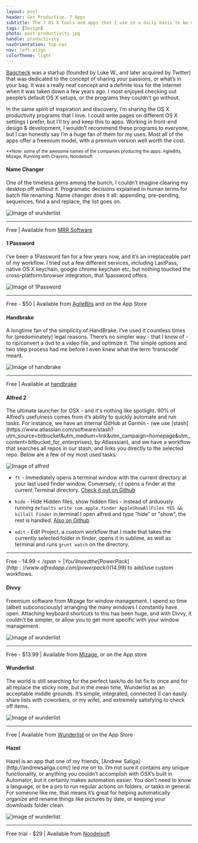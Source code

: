 ```yaml
---
layout: post
header: Get Productive. 7 Apps
subtitle: The 7 OS X tools and apps that I use on a daily basis to be more productive.
tags: [Design]
photo: post-productivity.jpg
handle: productivity
navOrientation: top-nav
nav: left-align
colorTheme: light
---
```

[Bagcheck](http://www.lukew.com/ff/entry.asp?1371) was a startup (founded by Luke W., and later acquired by Twitter) that was dedicated to the concept of sharing your passions, or what’s in your bag. It was a really neat concept and a definite loss for the internet when it was taken down a few years ago. I most enjoyed checking out people’s default OS X setups, or the programs they couldn’t go without.

In the same spirit of inspiration and discovery, I’m sharing the OS X productivity programs that I love. I could write pages on different OS X settings I prefer, but I’ll try and keep this to apps. Working in front-end design & development, I wouldn’t recommend these programs to everyone, but I can honestly say I’m a huge fan of them for my uses. Most all of the apps offer a freemium model, with a premium version well worth the cost.

<sub>**Note: some of the awesome names of the companies producing the apps: AgileBits, Mizage, Running with Crayons, Noodelsoft</sub>
<section class="app" markdown="1">
  <h4>Name Changer</h4>
  <p class="first-paragraph">One of the timeless gems among the bunch, I couldn’t imagine clearing my desktop off without it. Programatic decisions explained in human terms for batch file renaming. Name changer does it all: appending, pre-pending, sequences, find a and replace, the list goes on.</p><div class="image-wrap" markdown="0"><img alt="Image of wunderlist" src="/img-content/productivity/namechanger.png" /></div>

* * *
  <span class="dark">Free </span>| Available from [MRR Software](http://mrrsoftware.com/namechanger/)
</section>
<section class="app" markdown="1">
<h4>1 Password</h4>
<p class="first-paragraph">I’ve been a 1Password fan for a few years now, and it’s an irreplaceable part of my workflow. I tried out a few different services, including LastPass, native OS X keychain, google chrome keychain etc, but nothing touched the cross-platform/browser integration, that 1password offers.</p><div class="image-wrap" markdown="0"><img alt="Image of 1Password" src="/img-content/productivity/1password.png" /></div>

* * *
<span class="dark">Free - $50 </span>| Available from [AgileBits](https://agilebits.com/downloads) and on the App Store
</section>
<section class="app" markdown="1">
<h4>Handbrake</h4>
<p class="first-paragraph">A longtime fan of the simplicity of HandBrake, I’ve used it countless times for (predominately) legal reasons. There’s no simpler way - that I know of - to rip/convert a dvd to a video file, and optimize it. The simple options and two step process had me before I even knew what the term ‘transcode’ meant.</p><div class="image-wrap" markdown="0"><img alt="Image of handbrake" src="/img-content/productivity/handbrake.png" /></div>

* * *
<span class="dark">Free </span>| Available at [handbrake](https://handbrake.fr/)
</section>
<section class="app" markdown="1">
  <h4>Alfred 2</h4>
  <p class="first-paragraph" markdown="1">The ultimate launcher for OSX - and it's nothing like spotlight. 90% of Alfred’s usefulness comes from it’s ability to quickly automate and run tasks. For instance, we have an internal GitHub at Garmin - (we use [stash](https://www.atlassian.com/software/stash?utm_source=bitbucket&utm_medium=link&utm_campaign=homepage&utm_content=bitbucket_for_enterprises), by Atlasssian), and we have a workflow that searches all repos in our stash, and links you directly to the selected repo. Below are a few of my most used tasks:</p><div class="image-wrap" markdown="0"><img alt="Image of alfred" src="/img-content/productivity/alfred.png" /></div>

* `ft` - Immediately opens a terminal window with the current directory at your last used finder window. Conversely, `tf` opens a finder at the current Terminal directory.
[Check it out on Github](https://github.com/LeEnno/alfred-terminalfinder)

* `hide` - Hide Hidden files, show hidden files - instead of arduously running `defaults write com.apple.finder AppleShowAllFiles YES && killall Finder` in terminal I open alfred and type “hide” or "show", the rest is handled.
[Also on Github](https://github.com/BubiDevs/manage-hidden-files)

* `edit` - Edit Project, a custom workflow that I made that takes the currently selected folder in finder, opens it in sublime, as well as terminal and runs `grunt watch` on the directory.

* * *
<span class="dark">Free - $14.99 </span>| You’ll need the [Power Pack](http://www.alfredapp.com/powerpack/) ($14.99) to add/use custom workflows.
</section>
<section class="app" markdown="1">
<h4>Divvy</h4>
<p class="first-paragraph">Freemium software from Mizage for window management. I spend so time (albeit subconsciously) arranging the many windows I constantly have open. Attaching keyboard shortcuts to this has been huge, and with Divvy, it couldn’t be simpler, or allow you to get more specific with your window management.</p><div class="image-wrap" markdown="0"><img alt="Image of wunderlist" src="/img-content/productivity/divvy.png" /></div>

* * *
<span class="dark">Free - $13.99 </span>| Available from [Mizage](http://mizage.com/divvy/), or on the App store
</section>
<section class="app" markdown="1">

<h4>Wunderlist</h4>
<p class="first-paragraph">The world is still searching for the perfect task/to do list fix to once and for all replace the sticky note, but in the mean time, Wunderlist as an acceptable middle grounds. It’s simple, integrated, connected (I can easily share lists with coworkers, or my wife), and extremely satisfying to check off items.</p><div class="image-wrap" markdown="0"><img alt="Image of wunderlist" src="/img-content/productivity/wunderlist.svg" /></div>

* * *
<span class="dark">Free </span>| Available from [Wunderlist](https://www.wunderlist.com/) or on the App Store
</section>
<section class="app" markdown="1">
<h4>Hazel</h4>
<p class="first-paragraph">Hazel is an app that one of my friends, [Andrew Saliga](http://andrewsaliga.com/) led me on to. I’m not sure it contains any unique functionality, or anything you couldn’t accomplish with OSX’s built in Automator, but it certainly makes automation easier. You don’t need to know a language, or be a pro to run regular actions on folders, or tasks in general. For someone like me, that means it’s great for helping automatically organize and rename things like pictures by date, or keeping your downloads folder clean.</p><div class="image-wrap" markdown="0"><img alt="Image of wunderlist" src="/img-content/productivity/hazel.png" /></div>

* * *
<span class="dark">Free trial - $29 </span>| Available from [Noodelsoft](http://www.noodlesoft.com/hazel.php)
</section>